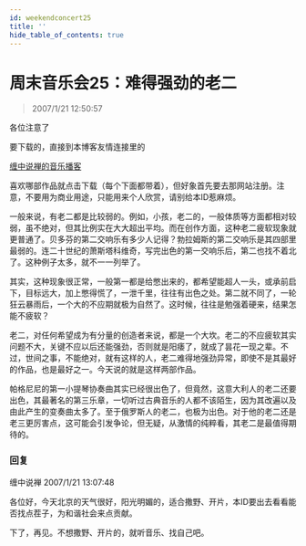 ```yaml
---
id: weekendconcert25
title: ''
hide_table_of_contents: true
---
```


# 周末音乐会25：难得强劲的老二

> 2007/1/21 12:50:57

<div style={{color: '#FF0000', fontWeight: 'bold', fontSize: 'xxx-large', lineHeight: '110%', textAlign: 'center', marginBottom: '20px'}}>

各位注意了
</div>

<div style={{fontWeight: 'normal', fontSize: 'large', lineHeight: '110%', textAlign: 'center', marginBottom: '20px'}}>

要下载的，直接到本博客友情连接里的
</div>
 
 
<div style={{fontWeight: 'bold', fontSize: 'x-large', lineHeight: '110%', textAlign: 'center', marginBottom: '20px'}}>

[缠中说禅的音乐播客](http://www.crboo.com/podcast.asp?domain=chzhshch)
</div>

<div style={{fontSize: 'large', lineHeight: '180%', textAlign: 'center', marginBottom: '20px'}}>

喜欢哪部作品就点击下载（每个下面都带着），但好象首先要去那网站注册。注意，不要用为商业用途，只能用来个人欣赏，请别给本ID惹麻烦。
</div>

一般来说，有老二都是比较弱的。例如，小孩，老二的，一般体质等方面都相对较弱，虽不绝对，但其比例实在大大超出平均。而在创作方面，这种老二疲软现象就更普通了。贝多芬的第二交响乐有多少人记得？勃拉姆斯的第二交响乐是其四部里最弱的。连二十世纪的萧斯塔科维奇，写完出色的第一交响乐后，第二也找不着北了。这种例子太多，就不一一列举了。
 
其实，这种现象很正常，一般第一都是给憋出来的，都希望能超人一头，或承前启下，目标远大，加上憋得慌了，一泄千里，往往有出色之处。第二就不同了，一轮狂云暴雨后，一个大的不应期就极为自然了。这时候，往往是勉强着硬来，结果怎能不疲软？
 
老二，对任何希望成为有分量的创造者来说，都是一个大坎。老二的不应疲软其实问题不大，关键不应以后还能强劲，否则就是阳痿了，就成了昙花一现之辈。不过，世间之事，不能绝对，就有这样的人，老二难得地强劲异常，即使不是其最好的作品，也是最好之一。今天说的就是这样两部作品。
 
帕格尼尼的第一小提琴协奏曲其实已经很出色了，但竟然，这意大利人的老二还要出色，其最著名的第三乐章，一切听过古典音乐的人都不该陌生，因为其改遍以及由此产生的变奏曲太多了。至于俄罗斯人的老二，也极为出色。对于他的老二还是老三更厉害点，这可能会引发争论，但无疑，从激情的纯粹看，其老二是最值得期待的。

### 回复

<div class='blog-comment'>
<span class='blog-comment-chan'>缠中说禅</span> 2007/1/21 13:07:48<br/>

各位好，今天北京的天气很好，阳光明媚的，适合撒野、开片，本ID要出去看看能否找点茬子，为和谐社会来点贡献。

下了，再见。不想撒野、开片的，就听音乐、找自己吧。
</div>
